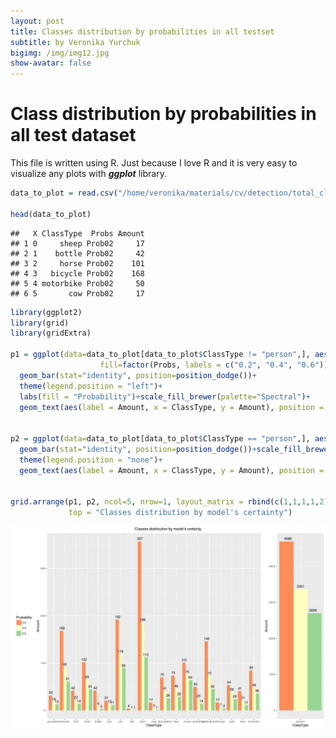 ```yaml
---
layout: post
title: Classes distribution by probabilities in all testset
subtitle: by Veronika Yurchuk
bigimg: /img/img12.jpg
show-avatar: false
---
```



Class distribution by probabilities in all test dataset
================

This file is written using R. Just because I love R and it is very easy to visualize any plots with ***ggplot*** library.

``` r
data_to_plot = read.csv("/home/veronika/materials/cv/detection/total_classes.csv")

head(data_to_plot)
```

    ##   X ClassType  Probs Amount
    ## 1 0     sheep Prob02     17
    ## 2 1    bottle Prob02     42
    ## 3 2     horse Prob02    101
    ## 4 3   bicycle Prob02    168
    ## 5 4 motorbike Prob02     50
    ## 6 5       cow Prob02     17

``` r
library(ggplot2)
library(grid)
library(gridExtra)

p1 = ggplot(data=data_to_plot[data_to_plot$ClassType != "person",], aes(x=ClassType, y=Amount, 
                    fill=factor(Probs, labels = c("0.2", "0.4", "0.6")))) +
  geom_bar(stat="identity", position=position_dodge())+
  theme(legend.position = "left")+
  labs(fill = "Probability")+scale_fill_brewer(palette="Spectral")+
  geom_text(aes(label = Amount, x = ClassType, y = Amount), position = position_dodge(width = 0.8), vjust = -0.6)
  

p2 = ggplot(data=data_to_plot[data_to_plot$ClassType == "person",], aes(x=ClassType, y=Amount, fill=Probs)) +
  geom_bar(stat="identity", position=position_dodge())+scale_fill_brewer(palette="Spectral")+
  theme(legend.position = "none")+
  geom_text(aes(label = Amount, x = ClassType, y = Amount), position = position_dodge(width = 0.8), vjust = -0.6)


grid.arrange(p1, p2, ncol=5, nrow=1, layout_matrix = rbind(c(1,1,1,1,2)),
             top = "Classes distribution by model's certainty")
```

![](/img/post3/probs_distr.png)
